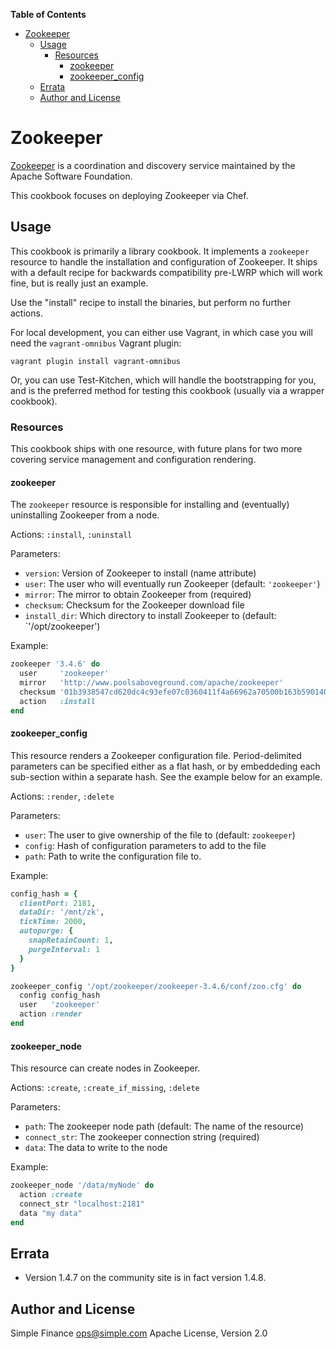 **Table of Contents**

- [Zookeeper](#zookeeper)
  - [Usage](#usage)
    - [Resources](#resources)
      - [zookeeper](#zookeeper)
      - [zookeeper_config](#zookeeper_config)
  - [Errata](#errata)
  - [Author and License](#author-and-license)

# Zookeeper
[Zookeeper](http://zookeeper.apache.org/) is a coordination and discovery
service maintained by the Apache Software Foundation.

This cookbook focuses on deploying Zookeeper via Chef.

## Usage
This cookbook is primarily a library cookbook. It implements a `zookeeper`
resource to handle the installation and configuration of Zookeeper. It ships
with a default recipe for backwards compatibility pre-LWRP which will work
fine, but is really just an example.

Use the "install" recipe to install the binaries, but perform no further actions.

For local development, you can either use Vagrant, in which case you will need
the `vagrant-omnibus` Vagrant plugin:

`vagrant plugin install vagrant-omnibus`

Or, you can use Test-Kitchen, which will handle the bootstrapping for you, and
is the preferred method for testing this cookbook (usually via a wrapper
cookbook).

### Resources
This cookbook ships with one resource, with future plans for two more covering
service management and configuration rendering.

#### zookeeper
The `zookeeper` resource is responsible for installing and (eventually)
uninstalling Zookeeper from a node.

Actions: `:install`, `:uninstall`

Parameters:
* `version`: Version of Zookeeper to install (name attribute)
* `user`: The user who will eventually run Zookeeper (default: `'zookeeper'`)
* `mirror`: The mirror to obtain Zookeeper from (required)
* `checksum`: Checksum for the Zookeeper download file
* `install_dir`: Which directory to install Zookeeper to (default:
  `'/opt/zookeeper')

Example:
``` ruby
zookeeper '3.4.6' do
  user     'zookeeper'
  mirror   'http://www.poolsaboveground.com/apache/zookeeper'
  checksum '01b3938547cd620dc4c93efe07c0360411f4a66962a70500b163b59014046994'
  action   :install
end
```

#### zookeeper_config
This resource renders a Zookeeper configuration file. Period-delimited
parameters can be specified either as a flat hash, or by embeddeding each
sub-section within a separate hash. See the example below for an example.

Actions: `:render`, `:delete`

Parameters:
* `user`: The user to give ownership of the file to (default: `zookeeper`)
* `config`: Hash of configuration parameters to add to the file
* `path`: Path to write the configuration file to.

Example:
``` ruby
config_hash = {
  clientPort: 2181, 
  dataDir: '/mnt/zk', 
  tickTime: 2000,
  autopurge: {
    snapRetainCount: 1,
    purgeInterval: 1
  }
}

zookeeper_config '/opt/zookeeper/zookeeper-3.4.6/conf/zoo.cfg' do
  config config_hash
  user   'zookeeper'
  action :render
end
```

#### zookeeper_node
This resource can create nodes in Zookeeper.

Actions: `:create`, `:create_if_missing`, `:delete`

Parameters:
* `path`: The zookeeper node path (default: The name of the resource)
* `connect_str`: The zookeeper connection string (required)
* `data`: The data to write to the node

Example:
``` ruby
zookeeper_node '/data/myNode' do
  action :create
  connect_str "localhost:2181"
  data "my data"
end
```

## Errata
* Version 1.4.7 on the community site is in fact version 1.4.8.

## Author and License
Simple Finance <ops@simple.com>
Apache License, Version 2.0

